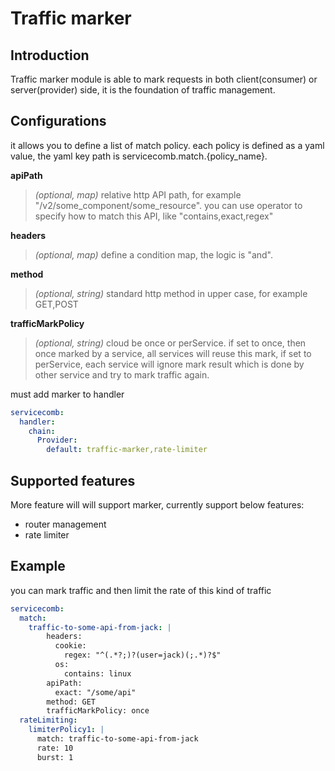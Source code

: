 # Traffic marker
## Introduction
Traffic marker module is able to mark requests in both client(consumer) or server(provider) side,
it is the foundation of traffic management.
## Configurations
it allows you to define a list of match policy.
each policy is defined as a yaml value, the yaml key path is servicecomb.match.{policy_name}.

**apiPath**
> *(optional, map)* relative http API path, for example "/v2/some_component/some_resource".
> you can use operator to specify how to match this API, like "contains,exact,regex"

**headers**
> *(optional, map)* define a condition map, the logic is "and".

**method**
> *(optional, string)* standard http method in upper case, for example GET,POST

**trafficMarkPolicy**
> *(optional, string)* cloud be once or perService. 
> if set to once, then once marked by a service, all services will reuse this mark, 
> if set to perService, each service will ignore mark result which is done by other service and try to mark traffic again.

must add marker to handler 
```yaml
servicecomb:
  handler:
    chain:
      Provider:
        default: traffic-marker,rate-limiter
```
## Supported features
More feature will will support marker, currently support below features:

- router management
- rate limiter

## Example
you can mark traffic and then limit the rate of this kind of traffic
```yaml
servicecomb:
  match:
    traffic-to-some-api-from-jack: |
        headers:
          cookie:
            regex: "^(.*?;)?(user=jack)(;.*)?$"
          os:
            contains: linux
        apiPath:
          exact: "/some/api" 
        method: GET 
        trafficMarkPolicy: once
  rateLimiting:
    limiterPolicy1: |
      match: traffic-to-some-api-from-jack
      rate: 10
      burst: 1
 
```

